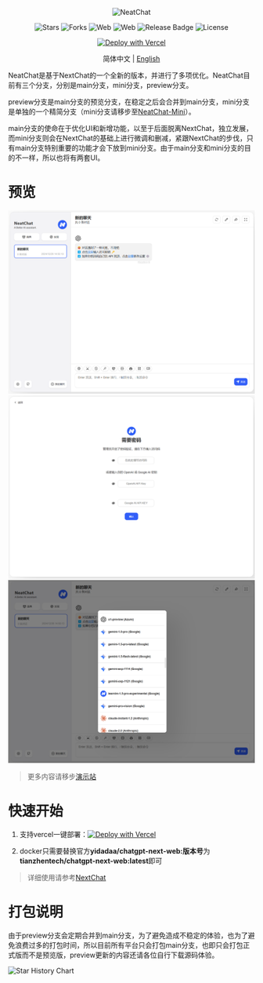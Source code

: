 <div align="center">

![NeatChat](https://socialify.git.ci/tianzhentech/NeatChat/image?description=1&font=Inter&logo=+https%3A%2F%2Fnc.tianz.me%2Fneat.svg&name=1&pattern=Solid&theme=Auto)

![Stars](https://img.shields.io/github/stars/tianzhentech/neatchat)
![Forks](https://img.shields.io/github/forks/tianzhentech/neatchat)
![Web](https://img.shields.io/badge/Web-PWA-orange?logo=microsoftedge)
![Web](https://img.shields.io/badge/-Windows-blue?logo=windows)
![Release Badge](https://img.shields.io/github/v/release/tianzhentech/neatchat.svg)
![License](https://img.shields.io/github/license/tianzhentech/neatchat.svg)

[![Deploy with Vercel](https://vercel.com/button)](https://vercel.com/new/clone?repository-url=https://github.com/tianzhentech/NeatChat.git)

简体中文 | [English](README.en.md)
</div>


NeatChat是基于NextChat的一个全新的版本，并进行了多项优化。NeatChat目前有三个分支，分别是main分支，mini分支，preview分支。

preview分支是main分支的预览分支，在稳定之后会合并到main分支，mini分支是单独的一个精简分支（mini分支请移步至[NeatChat-Mini](https://github.com/tianzhentech/NeatChat-Mini)）。

main分支的使命在于优化UI和新增功能，以至于后面脱离NextChat，独立发展，而mini分支则会在NextChat的基础上进行微调和删减，紧跟NextChat的步伐，只有main分支特别重要的功能才会下放到mini分支。由于main分支和mini分支的目的不一样，所以也将有两套UI。

# 预览
![](https://raw.githubusercontent.com/tianzhentech/static/main/images/%7B326DD837-A2FE-4603-A289-47FD5FED329A%7D.png)
![](https://raw.githubusercontent.com/tianzhentech/static/main/images/%7B1FB6B249-72D5-42F0-B861-7FE95ADCEEEE%7D.png)
![](https://raw.githubusercontent.com/tianzhentech/static/main/images/%7B6656232E-09F3-472D-A2B4-621DDD57D9CC%7D.png)
> 更多内容请移步[演示站](https://neat.tz889.us.kg)

# 快速开始
1. 支持vercel一键部署：[![Deploy with Vercel](https://vercel.com/button)](https://vercel.com/new/clone?repository-url=https://github.com/tianzhentech/NeatChat.git)

2. docker只需要替换官方**yidadaa/chatgpt-next-web:版本号**为**tianzhentech/chatgpt-next-web:latest**即可

> 详细使用请参考[NextChat](https://github.com/ChatGPTNextWeb/ChatGPT-Next-Web)


# 打包说明
由于preview分支会定期合并到main分支，为了避免造成不稳定的体验，也为了避免浪费过多的打包时间，所以目前所有平台只会打包main分支，也即只会打包正式版而不是预览版，preview更新的内容还请各位自行下载源码体验。


<a>
 <picture>
   <source media="(prefers-color-scheme: dark)" srcset="https://api.star-history.com/svg?repos=tianzhentech/NeatChat&type=Date&theme=dark" />
   <source media="(prefers-color-scheme: light)" srcset="https://api.star-history.com/svg?repos=tianzhentech/NeatChat&type=Date" />
   <img alt="Star History Chart" src="https://api.star-history.com/svg?repos=tianzhentech/NeatChat&type=Date" />
 </picture>
</a>